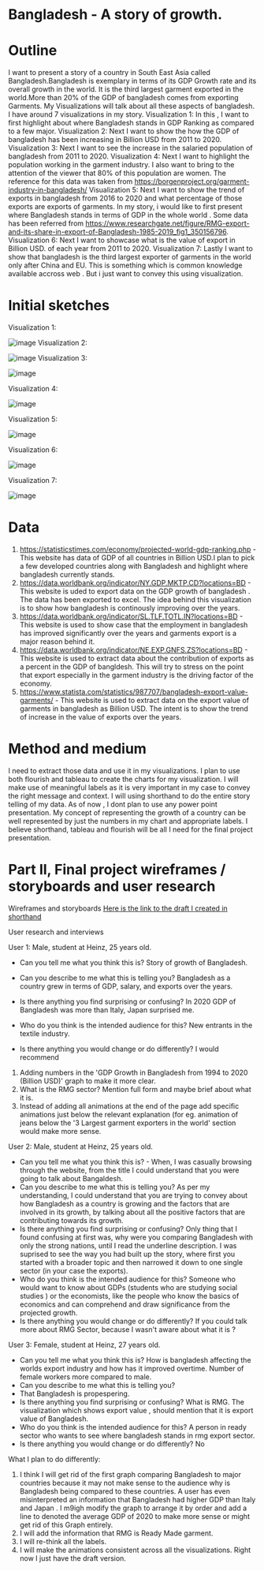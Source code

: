# Bangladesh - A story of growth.

# Outline
I want to present a story of a country in South East Asia called Bangladesh.Bangladesh is exemplary in terms of its GDP Growth rate and its overall growth in the world. It is the third largest garment exported in the world.More than 20% of the GDP of bangladesh comes from exporting Garments. My Visualizations will talk about all these aspects of bangladesh.
I have around 7 visualizations in my story. 
Visualization 1: In this , I want to first highlight about where Bangladesh stands in GDP Ranking as compared to a few major.
Visualization 2: Next I want to show the how the GDP of bangladesh has been increasing in Billion USD from 2011 to 2020.
Visualization 3: Next I want to see the increase in the salaried population of bangladesh from 2011 to 2020.
Visualization 4: Next I want to highlight the population working in the garment industry. I also want to bring to the attention of the viewer that 80% of this population are women. The reference for this data was taken from https://borgenproject.org/garment-industry-in-bangladesh/
Visualization 5: Next I want to show the trend of exports in bangladesh from 2016 to 2020 and what percentage of those exports are exports of garments.
In my story, i would like to first present where Bangladesh stands in terms of GDP in the whole world . Some data has been referred from https://www.researchgate.net/figure/RMG-export-and-its-share-in-export-of-Bangladesh-1985-2019_fig1_350156796.
Visualization 6:  Next I want to showcase what is the value of export in Billion USD. of each year from 2011 to 2020.
Visualization 7: Lastly I want to show that bangladesh is the third largest exporter of garments in the world only after China and EU. This is something which is common knowledge available accross web . But i just want to convey this using visualization.

# Initial sketches
Visualization 1:

![image](https://user-images.githubusercontent.com/92895925/141526722-c013224a-f415-49c0-ac14-5f4bb540d975.png)
Visualization 2:

![image](https://user-images.githubusercontent.com/92895925/141210048-f5fc5c53-daeb-4c42-a80f-d6e0c74658ea.png)
Visualization 3:

![image](https://user-images.githubusercontent.com/92895925/141526772-75a44fd4-e250-4498-ae5c-00ac37f79cb5.png)

Visualization 4:

![image](https://user-images.githubusercontent.com/92895925/141526807-b0385773-86bb-4966-b748-a947d4b6ec57.png)

Visualization 5:

![image](https://user-images.githubusercontent.com/92895925/141526838-4d3f2219-ffca-4a58-8652-2bcd4a9ad82d.png)

Visualization 6:

![image](https://user-images.githubusercontent.com/92895925/141526879-d19d1754-5563-46ee-a8b9-0625f428227a.png)

Visualization 7:

![image](https://user-images.githubusercontent.com/92895925/141526905-d09cb4ae-af5a-4bb4-9f61-8ebbd56a7229.png)


# Data
1. https://statisticstimes.com/economy/projected-world-gdp-ranking.php - This website has data of GDP of all countries in Billion USD.I plan to pick a few developed countries along with Bangladesh and highlight where bangladesh currently stands. 
2. https://data.worldbank.org/indicator/NY.GDP.MKTP.CD?locations=BD - This website is uded to export data on the GDP growth of bangladesh . The data has been exported to excel. The idea behind this visualization is to show how bangladesh is continously improving over the years.
3. https://data.worldbank.org/indicator/SL.TLF.TOTL.IN?locations=BD - This website is used to show case that the employment in bangladesh has improved significantly over the years and garments export is a major reason behind it.
4. https://data.worldbank.org/indicator/NE.EXP.GNFS.ZS?locations=BD - This website is used to extract data about the contribution of exports as a percent in the GDP of bangldesh. This will try to stress on the point that export especially in the garment industry is the driving factor of the economy.
5. https://www.statista.com/statistics/987707/bangladesh-export-value-garments/ - This website is used to extract data on the export value of garments in bangladesh as Billion USD. The intent is to show the trend of increase in the value of exports over the years.

# Method and medium


I need to extract those data and use it in my visualizations. I plan to use both flourish and tableau to create the charts for my visualization. I will make use of meaningful labels as it is very important in my case to convey the right message and context. I will using shorthand to do the entire story telling of my data.
  As of now , I dont plan to use any power point presentation. My concept of representing the growth of a country can be well represented by just the numbers in my chart and appropriate labels. I believe shorthand, tableau and flourish will be all I need for the final project presentation.
  
  
# Part II, Final project wireframes / storyboards and user research

Wireframes and storyboards
<a href="https://preview.shorthand.com/crp23trIQYHd7Pxx">Here is the link to the draft I created in shorthand</a>

User research and interviews

User 1: Male, student at Heinz, 25 years old.
- Can you tell me what you think this is?
Story of growth of Bangladesh.

- Can you describe to me what this is telling you?
 Bangladesh as a country grew in terms of GDP, salary, and exports over the years.

- Is there anything you find surprising or confusing?
In 2020 GDP of Bangladesh was more than Italy, Japan surprised me.

- Who do you think is the intended audience for this?
New entrants in the textile industry.

- Is there anything you would change or do differently?
I would recommend 
1. Adding numbers in the 'GDP Growth in Bangladesh from 1994 to 2020 (Billion USD)' graph to make it more clear.
2. What is the RMG sector? Mention full form and maybe brief about what it is.
3. Instead of adding all animations at the end of the page add specific animations just below the relevant explanation (for eg. animation of jeans below the '3 Largest garment exporters in the world' section would make more sense.

User 2: Male, student at Heinz, 25 years old.
- Can you tell me what you think this is? - When, I was casually browsing through the website, from the title I could understand that you were going to talk about Bangaldesh.
- Can you describe to me what this is telling you? As per my understanding, I could understand that you are trying to convey about how Bangladesh as a country is growing and the factors that are involved in its growth, by talking about all the positive factors that are contributing towards its growth. 
- Is there anything you find surprising or confusing? Only thing that I found confusing at first was, why were you comparing Bangladesh with only the strong nations, until I read the underline description. I was suprised to see the way you had built up the story, where first you started with a broader topic and then narrowed it down to one single sector (in your case the exports).
- Who do you think is the intended audience for this? Someone who would want to know about GDPs (students who are studying social studies ) or the economists, like the people who know the basics of economics and can comprehend and draw significance from the projected growth.
- Is there anything you would change or do differently? If you could talk more about RMG Sector, because I wasn't aware about what it is ?

User 3: Female, student at Heinz, 27 years old.
- Can you tell me what you think this is?
How is bangladesh affecting the worlds export industry and how has it improved overtime. Number of female workers more compared to male.
- Can you describe to me what this is telling you?
- That Bangladesh is propespering.
- Is there anything you find surprising or confusing?
   What is RMG. The visualization which shows export value , should mention that it is export value of Bangladesh.
- Who do you think is the intended audience for this?
A person in ready sector who wants to see where bangladesh stands in rmg export sector.
- Is there anything you would change or do differently?
No


What I plan to do differently:
1.  I think I will get rid of the first graph comparing Bangladesh to major countries because it may not make sense to the audience why is Bangladesh being compared to these countries. A user has even misinterpreted an information that Bangladesh had higher GDP than Italy and Japan . I m9igh modify the graph to arrange it by order and add a line to denoted the average GDP of 2020 to make more sense or might get rid of this Graph entirely.
2.  I will add the information that RMG is Ready Made garment.
3.   I will re-think all the labels.
4.   I will make the animations consistent across all the visualizations. Right now I just have the draft version.
